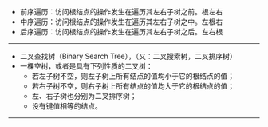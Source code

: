 + 前序遍历：访问根结点的操作发生在遍历其左右子树之前。根左右
+ 中序遍历：访问根结点的操作发生在遍历其左右子树之中。左根右
+ 后序遍历：访问根结点的操作发生在遍历其左右子树之后。左右根
-----------------------------------------
+ 二叉查找树（Binary Search Tree），（又：二叉搜索树，二叉排序树） 
+ 一棵空树，或者是具有下列性质的二叉树：
  + 若左子树不空，则左子树上所有结点的值均小于它的根结点的值；
  + 若右子树不空，则右子树上所有结点的值均大于它的根结点的值；
  + 左、右子树也分别为二叉排序树；
  + 没有键值相等的结点。
----------------------------------------------
